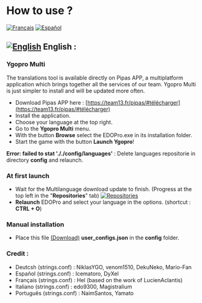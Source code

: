 # How to use ?
[![Français](https://cdn3.iconfinder.com/data/icons/142-mini-country-flags-16x16px/32/flag-france2x.png)](https://github.com/Team13fr/IgnisMulti/wiki/Français)
[![Español](https://cdn3.iconfinder.com/data/icons/142-mini-country-flags-16x16px/32/flag-spain2x.png)](https://github.com/Team13fr/IgnisMulti/wiki/Español)

## [![English](https://cdn3.iconfinder.com/data/icons/142-mini-country-flags-16x16px/32/flag-usa2x.png)](https://github.com/Team13fr/IgnisMulti#-english-) English :
### Ygopro Multi
The translations tool is available directly on Pipas APP, a multiplatform application which brings together all the services of our team. Ygopro Multi is just simpler to install and will be updated more often.
- Download Pipas APP here : [https://team13.fr/pipas/#télécharger](https://team13.fr/pipas/#télécharger)
- Install the application.
- Choose your language at the top right.
- Go to the **Ygopro Multi** menu.
- With the button **Browse** select the  EDOPro.exe in its installation folder.
- Start the game with the button **Launch Ygopro**!

**Error: failed to stat '././config/languages'** : Delete languages repositorie in directory **config** and relaunch.

### At first launch
- Wait for the Multilanguage download update to finish. (Progress at the top left in the "**Repositories**" tab)
[![Repositories](https://puu.sh/FuSmK/479079320d.png)](#)
- **Relaunch** EDOPro and select your language in the options. (shortcut : **CTRL + O**)

### Manual installation
 - Place this file [(Download)](https://drive.google.com/drive/folders/1clwKhk4AEbB82l_qwlsbn5WnzCEkUObo?usp=sharing) **user_configs.json** in the **config** folder.

### Credit :

- Deutcsh (strings.conf) : NiklasYGO, venom1510, DekuNeko, Mario-Fan
- Español (strings.conf) : Icematoro, DyXel
- Français (strings.conf) : Hel (based on the work of LucienAclantis)
- Italiano (strings.conf) : edo9300, Magistralium
- Português (strings.conf) : NaimSantos, Yamato
